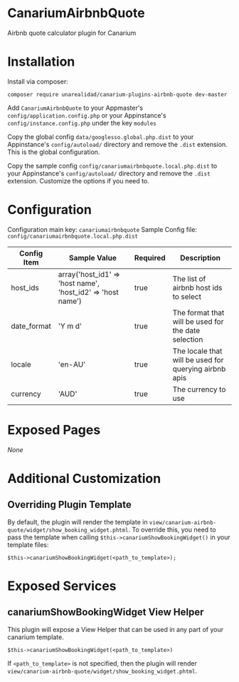 # CanariumAirbnbQuote

Airbnb quote calculator plugin for Canarium

# Installation

Install via composer: 

`composer require unarealidad/canarium-plugins-airbnb-quote dev-master`

Add `CanariumAirbnbQuote` to your Appmaster's `config/application.config.php` or your Appinstance's `config/instance.config.php` under the key `modules`

Copy the global config `data/googlesso.global.php.dist` to your Appinstance's `config/autoload/` directory and remove the `.dist` extension. This is the global configuration.

Copy the sample config `config/canariumairbnbquote.local.php.dist` to your Appinstance's `config/autoload/` directory and remove the `.dist` extension. Customize the options if you need to.

# Configuration

Configuration main key: `canariumairbnbquote`
Sample Config file: `config/canariumairbnbquote.local.php.dist`

Config Item | Sample Value | Required | Description
--- | --- | --- | ---
host_ids | array('host_id1' => 'host name', 'host_id2' => 'host name') | true | The list of airbnb host ids to select
date_format | 'Y m d' | true | The format that will be used for the date selection
locale | 'en-AU' | true | The locale that will be used for querying airbnb apis
currency | 'AUD' | true | The currency to use

# Exposed Pages
_None_

# Additional Customization

## Overriding Plugin Template

By default, the plugin will render the template in `view/canarium-airbnb-quote/widget/show_booking_widget.phtml`. To override this, you need to pass the template when calling `$this->canariumShowBookingWidget()` in your template files:

`$this->canariumShowBookingWidget(<path_to_template>);`

# Exposed Services

## canariumShowBookingWidget View Helper

This plugin will expose a View Helper that can be used in any part of your canarium template.

`$this->canariumShowBookingWidget(<path_to_template>)`

If `<path_to_template>` is not specified, then the plugin will render `view/canarium-airbnb-quote/widget/show_booking_widget.phtml`.
